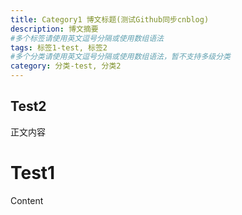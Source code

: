 ```yaml
---
title: Category1 博文标题(测试Github同步cnblog)
description: 博文摘要
#多个标签请使用英文逗号分隔或使用数组语法
tags: 标签1-test, 标签2
#多个分类请使用英文逗号分隔或使用数组语法，暂不支持多级分类
category: 分类-test, 分类2
---
```


## Test2

正文内容

# Test1

Content